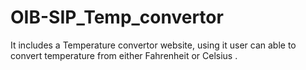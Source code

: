 # OIB-SIP_Temp_convertor
It includes a Temperature convertor website, using it user can able to convert temperature from  either Fahrenheit or Celsius .
